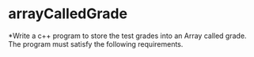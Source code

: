 # arrayCalledGrade
*Write a c++ program to store the test grades into an Array called grade. The program must satisfy the following requirements.
